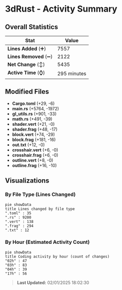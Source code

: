 # 3dRust - Activity Summary 

## Overall Statistics

| Stat                   | Value                                                             |
| ---------------------- | ----------------------------------------------------------------- |
| **Lines Added** (➕)   | 7557                                          |
| **Lines Removed** (➖) | 2122                                        |
| **Net Change** (↕)    | 5435                |
| **Active Time** (⌚)   | 295 minutes |


## Modified Files
- **Cargo.toml** (+29, -6)
- **main.rs** (+5764, -1972)
- **gl_utils.rs** (+901, -33)
- **math.rs** (+491, -39)
- **shader.vert** (+21, -0)
- **shader.frag** (+48, -17)
- **block.vert** (+74, -29)
- **block.frag** (+181, -16)
- **out.txt** (+12, -0)
- **crosshair.vert** (+6, -0)
- **crosshair.frag** (+6, -0)
- **outline.vert** (+8, -0)
- **outline.frag** (+16, -10)

## Visualizations

### By File Type (Lines Changed)

```mermaid
pie showData
title Lines changed by file type
".toml" : 35
".rs" : 9200
".vert" : 138
".frag" : 294
".txt" : 12
```

### By Hour (Estimated Activity Count)

```mermaid
pie showData
title Coding activity by hour (count of changes)
"02h" : 47
"03h" : 83
"04h" : 39
"17h" : 56
```


> **Last Updated:** 02/01/2025 18:02:30